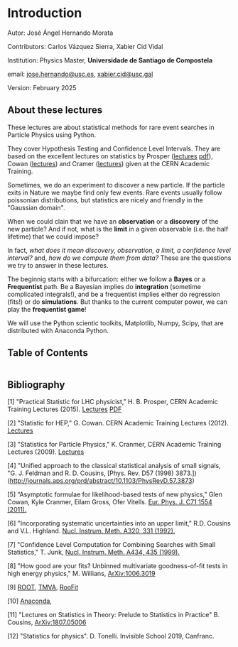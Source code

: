# Introduction

Autor: José Ángel Hernando Morata

Contributors: Carlos Vázquez Sierra, Xabier Cid Vidal

Institution: Physics Master, **Universidade de Santiago de Compostela**

email: jose.hernando@usc.es, xabier.cid@usc.gal

Version: February 2025


## About these lectures

These lectures are about statistical methods for rare event searches in Particle Physics using Python. 

They cover Hypothesis Testing and Confidence Level Intervals. They are based on the excellent lectures on statistics by Prosper ([lectures](https://indico.cern.ch/event/358542) [pdf](https://arxiv.org/pdf/1504.00945.pdf)), Cowan ([lectures](http://indico.cern.ch/event/173726/)) and Cramer ([lectures](https://indico.cern.ch/event/48425/)) given at the CERN Academic Training.

Sometimes, we do an experiment to discover a new particle. If the particle exits in Nature we maybe find only few events. 
Rare events usually follow poissonian distributions, but statistics are nicely and friendly in the "Gaussian domain".

When we could clain that we have an **observation** or a **discovery** of the new particle? 
And if not, what is the **limit** in a given observable (i.e. the half lifetime) that we could impose?

In fact, *what does it mean discovery, observation, a limit, a confidence level interval?* and, *how do we compute them from data?* These are the questions we try to answer in these lectures.

The beginnig starts with a bifurcation: either we follow a **Bayes** or a **Frequentist** path.
Be a Bayesian implies do **integration** (sometime complicated integrals!), and be a frequentist implies either do regression (fits!) or do **simulations**.  But thanks to the current computer power, we can play the **frequentist game**!

We will use the Python scientic toolkits, Matplotlib, Numpy, Scipy, that are distributed with Anaconda Python. 

## Table of Contents

```{tableofcontents}
```

## Bibliography

[1] "Practical Statistic for LHC physicist," H. B. Prosper, CERN Academic Training Lectures (2015). [Lectures](https://indico.cern.ch/event/358542/) [PDF](https://arxiv.org/pdf/1504.00945.pdf)

[2] "Statistic for HEP," G. Cowan. CERN Academic Training Lectures (2012). [Lectures](http://indico.cern.ch/event/173726/)

[3] "Statistics for Particle Physics," K. Cranmer, CERN Academic Training Lectures (2009). [Lectures](https://indico.cern.ch/event/48425/)

[4] "Unified approach to the classical statistical analysis of small signals, "G. J. Feldman and R. D. Cousins, [Phys. Rev. D57 (1998) 3873.])(http://journals.aps.org/prd/abstract/10.1103/PhysRevD.57.3873)

[5] “Asymptotic formulae for likelihood-based tests of new physics,” Glen Cowan, Kyle Cranmer, Eilam Gross, Ofer Vitells. [Eur. Phys. J. C71 1554 (2011).](https://arxiv.org/abs/1007.1727)

[6] "Incorporating systematic uncertainties into an upper limit," R.D. Cousins and V.L. Highland. [Nucl. Instrum. Meth. A320, 331 (1992).](http://www.sciencedirect.com/science/article/pii/0168900292907945)

[7] "Confidence Level Computation for Combining Searches with Small Statistics," T. Junk, [Nucl. Instrum. Meth. A434, 435 (1999).](https://arxiv.org/abs/hep-ex/9902006)

[8] "How good are your fits? Unbinned multivariate goodness-of-fit tests in high energy physics," M. Willians, [ArXiv:1006.3019](https://arxiv.org/abs/1006.3019)

[9] [ROOT](https://root.cern.ch), [TMVA](http://tmva.sourceforge.net), [RooFit](https://root.cern.ch/roofit)

[10] [Anaconda](https://anaconda.org), 

[11] "Lectures on Statistics in Theory: Prelude to Statistics in Practice" B. Cousins, [ArXiv:1807.05006](https://arxiv.org/abs/1807.05996)

[12] "Statistics for physics". D. Tonelli. Invisible School 2019, Canfranc.